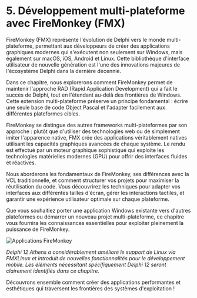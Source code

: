 # 5. Développement multi-plateforme avec FireMonkey (FMX)

FireMonkey (FMX) représente l'évolution de Delphi vers le monde multi-plateforme, permettant aux développeurs de créer des applications graphiques modernes qui s'exécutent non seulement sur Windows, mais également sur macOS, iOS, Android et Linux. Cette bibliothèque d'interface utilisateur de nouvelle génération est l'une des innovations majeures de l'écosystème Delphi dans la dernière décennie.

Dans ce chapitre, nous explorerons comment FireMonkey permet de maintenir l'approche RAD (Rapid Application Development) qui a fait le succès de Delphi, tout en l'étendant au-delà des frontières de Windows. Cette extension multi-plateforme préserve un principe fondamental : écrire une seule base de code Object Pascal et l'adapter facilement aux différentes plateformes cibles.

FireMonkey se distingue des autres frameworks multi-plateformes par son approche : plutôt que d'utiliser des technologies web ou de simplement imiter l'apparence native, FMX crée des applications véritablement natives utilisant les capacités graphiques avancées de chaque système. Le rendu est effectué par un moteur graphique sophistiqué qui exploite les technologies matérielles modernes (GPU) pour offrir des interfaces fluides et réactives.

Nous aborderons les fondamentaux de FireMonkey, ses différences avec la VCL traditionnelle, et comment structurer vos projets pour maximiser la réutilisation du code. Vous découvrirez les techniques pour adapter vos interfaces aux différentes tailles d'écran, gérer les interactions tactiles, et garantir une expérience utilisateur optimale sur chaque plateforme.

Que vous souhaitiez porter une application Windows existante vers d'autres plateformes ou démarrer un nouveau projet multi-plateforme, ce chapitre vous fournira les connaissances essentielles pour exploiter pleinement la puissance de FireMonkey.

![Applications FireMonkey](https://placeholder-for-firemonkey-apps.com/image.png)

*Delphi 12 Athens a considérablement amélioré le support de Linux via FMXLinux et introduit de nouvelles fonctionnalités pour le développement mobile. Les éléments nécessitant spécifiquement Delphi 12 seront clairement identifiés dans ce chapitre.*

Découvrons ensemble comment créer des applications performantes et esthétiques qui traversent les frontières des systèmes d'exploitation !
